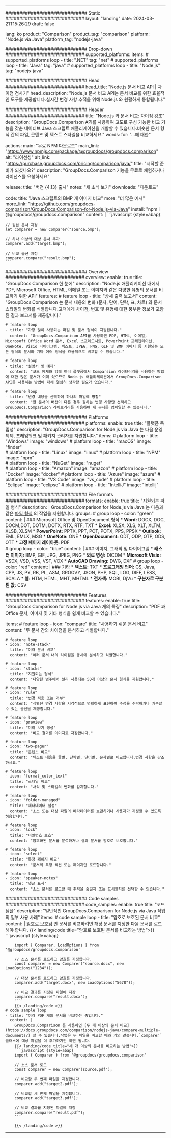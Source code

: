 
---
############################# Static ############################
layout: "landing"
date: 2024-03-21T15:26:29
draft: false

lang: ko
product: "Comparison"
product_tag: "comparison"
platform: "Node.js via Java"
platform_tag: "nodejs-java"

############################# Drop-down ############################
supported_platforms:
  items:
    # supported_platforms loop
    - title: ".NET"
      tag: "net"
    # supported_platforms loop
    - title: "Java"
      tag: "java"
    # supported_platforms loop
    - title: "Node.js"
      tag: "nodejs-java"

############################# Head ############################
head_title: "Node.js 문서 비교 API | 차이점 검사기"
head_description: "Node.js 문서 비교 API는 문서 비교를 위한 효율적인 도구를 제공합니다.실시간 변경 사항 추적을 위해 Node.js 와 원활하게 통합됩니다."

############################# Header ############################
title: "Node.js 와 문서 비교: 차이점 강조"
description: "GroupDocs.Comparison API를 사용하여 고도로 구성 가능한 비교 기능을 갖춘 네이티브 Java 스크립트 애플리케이션을 개발할 수 있습니다.비슷한 문서 형식 간의 파일, 콘텐츠 및 텍스트 스타일을 비교하세요."
words:
  for: "...에 대한"

actions:
  main: "무료 NPM 다운로드"
  main_link: "https://www.npmjs.com/package/@groupdocs/groupdocs.comparison"
  alt: "라이선싱"
  alt_link: "https://purchase.groupdocs.com/pricing/comparison/java/"
  title: "시작할 준비가 되셨나요?"
  description: "GroupDocs.Comparison 기능을 무료로 체험하거나 라이선스를 요청하세요"

release:
  title: "버전 {4.13} 출시"
  notes: "새 소식 보기"
  downloads: "다운로드"

code:
  title: "Java 스크립트의 BMP 개 이미지 비교"
  more: "더 많은 예시"
  more_link: "https://github.com/groupdocs-comparison/GroupDocs.Comparison-for-Node.js-via-Java"
  install: "npm i @groupdocs/groupdocs.comparison"
  content: |
    ```javascript {style=abap}

    // 원본 문서 지정
    let comparer = new Comparer("source.bmp");

    // 하나 이상의 대상 문서 추가
    comparer.add("target.bmp");

    // 비교 옵션 지정
    comparer.compare("result.bmp"); 
    ```

############################# Overview ############################
overview:
  enable: true
  title: "GroupDocs.Comparison 한 눈에"
  description: "Node.js 애플리케이션 내에서 PDF, Microsoft Office, HTML, 이메일 또는 이미지와 같은 다양한 유형의 문서를 비교하기 위한 API"
  features:
    # feature loop
    - title: "상세 출력 보고서"
      content: "GroupDocs.Comparison 는 문서 내용의 변화 (문자, 단어, 단락, 표, 차트) 와 문서 스타일의 변화를 식별합니다.고객에게 차이점, 번호 및 유형에 대한 풍부한 정보가 포함된 결과 보고서를 제공합니다."

    # feature loop
    - title: "가장 많이 사용되는 파일 및 문서 형식이 지원됩니다."
      content: "GroupDocs.Comparison API를 사용하면 PDF, HTML, 이메일, Microsoft Office Word 문서, Excel 스프레드시트, PowerPoint 프레젠테이션, OneNote, Visio 다이어그램, 텍스트, JPEG, PNG, GIF 및 BMP 이미지 등 지원되는 모든 형식의 문서와 기타 여러 형식을 효율적으로 비교할 수 있습니다."

    # feature loop
    - title: "설명서 및 예제"
      content: "코드 예제와 함께 여러 플랫폼에서 Comparsion 라이브러리를 사용하는 방법에 대한 많은 문서가 이미 있으므로 Node.js 애플리케이션에서 GroupDocs.Comparison API를 사용하는 방법에 대해 열심히 생각할 필요가 없습니다."

    # feature loop
    - title: "변경 내용을 선택하여 하나의 파일에 병합"
      content: "한 문서의 버전이 다른 경우 원하는 변경 사항만 선택하고 GroupDocs.Comparison 라이브러리를 사용하여 새 문서를 컴파일할 수 있습니다."

############################# Platforms ############################
platforms:
  enable: true
  title: "플랫폼 독립성"
  description: "GroupDocs.Comparison for Node.js via Java 는 다음 운영 체제, 프레임워크 및 패키지 관리자를 지원합니다."
  items:
    # platform loop
    - title: "Windows"
      image: "windows"
    # platform loop
    - title: "macOS"
      image: "finder"      
    # platform loop
    - title: "Linux"
      image: "linux"
    # platform loop
    - title: "NPM"
      image: "npm"  
    # platform loop
    - title: "NuGet"
      image: "nuget"      
    # platform loop
    - title: "Amazon"
      image: "amazon"
    # platform loop
    - title: "Docker"
      image: "docker"
    # platform loop
    - title: "Azure"
      image: "azure"
    # platform loop
    - title: "VS Code"
      image: "vs_code"
    # platform loop
    - title: "Eclipse"
      image: "eclipse"
    # platform loop
    - title: "IntelliJ"
      image: "intellij"

############################# File formats ############################
formats:
  enable: true
  title: "지원되는 파일 형식"
  description: |
    GroupDocs.Comparison for Node.js via Java 는 다음과 같은 [파일 형식](https://docs.groupdocs.com/comparison/nodejs-java/supported-document-formats/) 의 작업을 지원합니다.
  groups:
    # group loop
    - color: "green"
      content: |
        ### Microsoft Office 및 OpenDocument 형식
        * **Word:** DOCX, DOC, DOCM,DOT, DOTM, DOTX, RTX, RTF, TXT
        * **Excel:** XLSX, XLS, XLT, XLTM, XLSB, XLSM
        * **PowerPoint:** PPTX, PPT, POT, POTX, PPS, PPSX
        * **Outlook:** EML, EMLX, MSG
        * **OneNote:** ONE
        * **OpenDocument:** ODT, ODP, OTP, ODS, OTT
        * **고정 페이지 레이아웃:** PDF        
    # group loop
    - color: "blue"
      content: |
        ### 이미지, 그래픽 및 다이어그램
        * **래스터 이미지:** BMP, GIF, JPG, JPEG, PNG
        * **의료 영상:** DICOM
        * **Microsoft Visio:** VSDX, VSD, VSS, VST, VDX
        * **AutoCAD Drawing:** DWG, DXF
      # group loop
    - color: "red"
      content: |
        ### 기타
        * **텍스트:** TXT
        * **프로그래밍 언어:** CS, Java, CPP, JS, PY, RB, PL, ASM, GROOVY, JSON, PHP, SQL, LOG, DIFF, LESS, SCALA
        * **웹:** HTM, HTML, MHT, MHTML
        * **전자책:** MOBI, DjVu
        * **구분자로 구분된 값:** CSV

############################# Features ############################
features:
  enable: true
  title: "GroupDocs.Comparison for Node.js via Java 개의 특징"
  description: "PDF 과 Office 문서, 이미지 및 기타 형식을 쉽게 비교할 수 있습니다."

  items:
    # feature loop
    - icon: "compare"
      title: "사용하기 쉬운 문서 비교"
      content: "두 문서 간의 차이점을 분석하고 식별합니다."

    # feature loop
    - icon: "note-stack"
      title: "여러 문서 비교"
      content: "여러 문서 내의 차이점을 동시에 분석하고 식별합니다."

    # feature loop
    - icon: "stacks"
      title: "지원되는 형식"
      content: "다양한 범주에서 널리 사용되는 50개 이상의 문서 형식을 지원합니다."

    # feature loop
    - icon: "rule"
      title: "변경 적용 또는 거부"
      content: "식별된 변경 사항을 시각적으로 명확하게 표현하여 수정을 수락하거나 거부할 수 있는 옵션을 제공합니다."

    # feature loop
    - icon: "preview"
      title: "미리 보기 생성"
      content: "비교 결과를 이미지로 저장합니다."

    # feature loop
    - icon: "two-pager"
      title: "콘텐츠 비교"
      content: "텍스트 내용을 줄별, 단락별, 단어별, 문자별로 비교합니다.변경 사항을 강조하세요."

    # feature loop
    - icon: "format_color_text"
      title: "스타일 비교"
      content: "서식 및 스타일의 변화를 감지합니다."

    # feature loop
    - icon: "folder-managed"
      title: "메타데이터 설정"
      content: "소스 또는 대상 파일의 메타데이터를 보관하거나 사용자가 지정할 수 있도록 허용합니다."

    # feature loop
    - icon: "lock"
      title: "비밀번호 보호"
      content: "암호화된 문서를 분석하거나 결과 문서를 암호로 보호합니다."

    # feature loop
    - icon: "select"
      title: "특정 페이지 비교"
      content: "문서의 특정 섹션 또는 페이지만 로드합니다."

    # feature loop
    - icon: "speaker-notes"
      title: "댓글 표시"
      content: "소스 문서를 로드할 때 주석을 숨길지 또는 표시할지를 선택할 수 있습니다."

############################# Code samples ############################
code_samples:
  enable: true
  title: "코드 샘플"
  description: "일반적인 GroupDocs.Comparison for Node.js via Java 작업의 일부 사용 사례"
  items:
    # code sample loop
    - title: "암호로 보호된 문서 비교"
      content: |
        [암호로 보호됨](https://docs.groupdocs.com/comparison/nodejs-java/load-password-protected-documents/) 인 문서를 비교하려면 해당 문서를 지정한 다음 문서를 로드해야 합니다.
        {{< landing/code title="암호로 보호된 문서를 비교하는 방법">}}
        ```javascript {style=abap}

        import { Comparer, LoadOptions } from '@groupdocs/groupdocs.comparison'

        // 소스 문서를 로드하고 암호를 지정합니다.
        const comparer = new Comparer("source.docx", new LoadOptions("1234"));

        // 대상 문서를 로드하고 암호를 지정합니다.
        comparer.add("target.docx", new LoadOptions("5678"));

        // 비교 결과를 지정된 파일에 저장
        comparer.compare("result.docx");
        ```
        {{< /landing/code >}}
    # code sample loop
    - title: "여러 PDF 개의 문서를 비교하는 중입니다."
      content: |
        GroupDocs.Comparison 를 사용하면 [두 개 이상의 문서 비교](https://docs.groupdocs.com/comparison/nodejs-java/compare-multiple-documents/) 할 수 있습니다.작업은 두 파일을 비교할 때와 거의 같습니다.`comparer` 클래스에 대상 파일을 더 추가하기만 하면 됩니다.
        {{< landing/code title="세 개 이상의 문서를 비교하는 방법">}}
        ```javascript {style=abap}
        import { Comparer } from '@groupdocs/groupdocs.comparison'

        // 소스 문서 로드
        const comparer = new Comparer(source.pdf");

        // 비교할 두 번째 파일을 지정합니다.
        comparer.add("target2.pdf");

        // 비교할 세 번째 파일을 지정합니다.
        comparer.add("target3.pdf");

        // 비교 결과를 지정된 파일에 저장
        comparer.compare("result.pdf");
        ```

        {{< /landing/code >}}

---